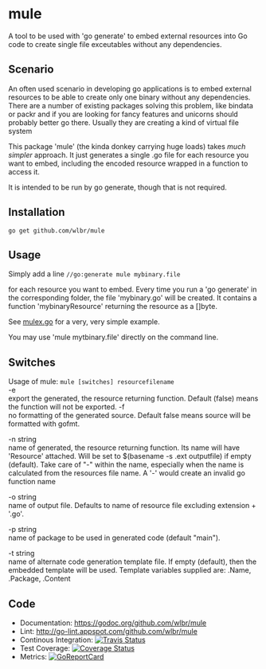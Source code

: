 # mule
A tool to be used with 'go generate' to embed external resources into Go code to create 
single file exceutables without any dependencies.


## Scenario

An often used scenario in developing go applications is to embed external resources
to be able to create only one binary without any dependencies.
There are a number of existing packages solving this problem, like bindata or packr 
and if you are looking for fancy features and unicorns should probably better go there.
Usually they are creating a kind of virtual file system

This package 'mule' (the kinda donkey carrying huge loads) takes _much simpler_ approach.
It just generates a single .go file for each resource you want to embed, including the
encoded resource wrapped in a function to access it.

It is intended to be run by go generate, though that is not required.


## Installation
   `go get github.com/wlbr/mule`


## Usage

Simply add a line
   `//go:generate mule mybinary.file`

for each resource you want to embed. Every time you run a 'go generate' in the
corresponding folder, the file 'mybinary.go' will be created. It contains a
function 'mybinaryResource' returning the resource as a []byte.

See [mulex.go](https://github.com/wlbr/mule/blob/master/example/mulex.go) for a very, very simple example.

You may use 'mule mytbinary.file' directly on the command line.


## Switches

Usage of mule: `mule [switches] resourcefilename`<br>
   -e<br>
      export the generated, the resource returning function. Default (false) means
      the function will not be exported.
   -f<br>
      no formatting of the generated source. Default false means source will be
      formatted with gofmt.

   -n string<br>
    	 name of generated, the resource returning function. Its name will have
      'Resource' attached. Will be set to $(basename -s .ext outputfile) if empty
      (default). Take care of "-" within the name, especially when the name is
      calculated from the resources file name.  A '-' would create an invalid go
      function name

   -o string<br>
    	 name of output file. Defaults to name of resource file excluding
      extension + '.go'.

   -p string<br>
  	 name of package to be used in generated code (default "main").

   -t string<br>
    	 name of alternate code generation template file. If empty (default), then
      the embedded template will be used. Template variables supplied are:
      .Name, .Package, .Content


## Code
* Documentation: https://godoc.org/github.com/wlbr/mule
* Lint: http://go-lint.appspot.com/github.com/wlbr/mule
* Continous Integration: [![Travis Status](https://api.travis-ci.com/wlbr/mule.svg?branch=master)](https://travis-ci.com/wlbr/mule)
* Test Coverage: [![Coverage Status](https://coveralls.io/repos/github/wlbr/mule/badge.svg?branch=master)](https://coveralls.io/github/wlbr/mule?branch=master)
* Metrics: [![GoReportCard](https://goreportcard.com/badge/github.com/wlbr/mule)](https://goreportcard.com/report/github.com/wlbr/mule)
